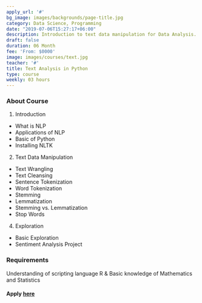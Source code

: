 ```yaml
---
apply_url: '#'
bg_image: images/backgrounds/page-title.jpg
category: Data Science, Programming
date: "2019-07-06T15:27:17+06:00"
description: Introduction to text data manipulation for Data Analysis.
draft: false
duration: 06 Month
fee: 'From: $0000'
image: images/courses/text.jpg
teacher: '#'
title: Text Analysis in Python
type: course
weekly: 03 hours
---
```



### About Course

1.  Introduction
  - What is NLP
  - Applications of NLP
  - Basic of Python
  - Installing NLTK

2.  Text Data Manipulation
  - Text Wrangling
  - Text Cleansing
  - Sentence Tokenization
  - Word Tokenization
  - Stemming
  - Lemmatization
  - Stemming vs. Lemmatization
  - Stop Words
  
4.  Exploration
  - Basic Exploration
  - Sentiment Analysis Project  


### Requirements

Understanding of scripting language R & Basic knowledge of Mathematics and Statistics



#### Apply [here](/contact/)
